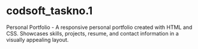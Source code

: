 # codsoft_taskno.1
Personal Portfolio  -  A responsive personal portfolio created with HTML and CSS. Showcases skills, projects, resume, and contact information in a visually appealing layout.
